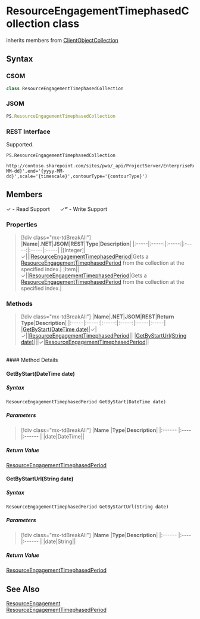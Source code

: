 [comment]: # (Name:ResourceEngagementTimephasedCollection)
[comment]: # (Name:Microsoft.ProjectServer.ResourceEngagementTimephasedCollection)
[comment]: # (Type:class)
[comment]: # (Status:Verified)

# <a name="name"></a>ResourceEngagementTimephasedCollection class

inherits members from [ClientObjectCollection<ResourceEngagementTimephasedPeriod>](https://msdn.microsoft.com/EN-US/library/ee539303)<br/>

<a name="description"></a>

## <a name="syntax"></a>Syntax

### CSOM

```cs
class ResourceEngagementTimephasedCollection 
```
### JSOM

```javascript
PS.ResourceEngagementTimephasedCollection
```
### REST Interface

Supported.

```
PS.ResourceEngagementTimephasedCollection

http://contoso.sharepoint.com/sites/pwa/_api/ProjectServer/EnterpriseResources('{resourceid}')/Engagements('{engagementid}')/GetTimephasedByUrl(start='{yyyy-MM-dd}',end='{yyyy-MM-dd}',scale='{timescale}',contourType='{contourType}')
```

## <a name="members"></a>Members


&#x2713; - Read Support &nbsp;&nbsp;&nbsp;&nbsp;&nbsp;&nbsp;&#x2713;&#x02B7; - Write Support

### <a name="properties"></a>Properties
> [!div class="mx-tdBreakAll"]
|**Name**|**.NET**|**JSOM**|**REST**|**Type**|**Description**|
|:-----|:-----:|:-----:|:-----:|:-----|:-----|
|<a name="[Integer]"></a>[Integer]|&#x2713;|||[ResourceEngagementTimephasedPeriod](ResourceEngagementTimephasedPeriod.md)|Gets a [ResourceEngagementTimephasedPeriod](ResourceEngagementTimephasedPeriod.md) from the collection at the specified index.|
|<a name="Item"></a>Item||&#x2713;||[ResourceEngagementTimephasedPeriod](ResourceEngagementTimephasedPeriod.md)|Gets a [ResourceEngagementTimephasedPeriod](ResourceEngagementTimephasedPeriod.md) from the collection at the specified index.|

### <a name="methods"></a>Methods
> [!div class="mx-tdBreakAll"]
|**Name**|**.NET**|**JSOM**|**REST**|**Return Type**|**Description**|
|:-----|:-----:|:-----:|:-----:|:-----|:-----|
|[GetByStart(DateTime date)](#GetByStart_DateTime_date_)|&#x2713;|&#x2713;||[ResourceEngagementTimephasedPeriod](ResourceEngagementTimephasedPeriod.md)||
|[GetByStartUrl(String date)](#GetByStartUrl_String_date_)|||&#x2713;|[ResourceEngagementTimephasedPeriod](ResourceEngagementTimephasedPeriod.md)||

<br/>
#### Method Details

#### <a name="GetByStart_DateTime_date_"></a>GetByStart(DateTime date)
 

##### Syntax

```
ResourceEngagementTimephasedPeriod GetByStart(DateTime date)
```

##### Parameters
> [!div class="mx-tdBreakAll"]
|**Name** |**Type**|**Description**|
|:------ |:----|:------ |
|date|DateTime||

##### Return Value

[ResourceEngagementTimephasedPeriod](ResourceEngagementTimephasedPeriod.md)

#### <a name="GetByStartUrl_String_date_"></a>GetByStartUrl(String date)
 

##### Syntax

```
ResourceEngagementTimephasedPeriod GetByStartUrl(String date)
```

##### Parameters
> [!div class="mx-tdBreakAll"]
|**Name** |**Type**|**Description**|
|:------ |:----|:------ |
|date|String||

##### Return Value

[ResourceEngagementTimephasedPeriod](ResourceEngagementTimephasedPeriod.md)

## <a name="seeAlso"></a>See Also

[ResourceEngagement](ResourceEngagement.md)<br/>
[ResourceEngagementTimephasedPeriod](ResourceEngagementTimephasedPeriod.md)<br/>
